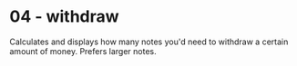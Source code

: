 # 04 - withdraw
Calculates and displays how many notes you'd need to withdraw a certain amount of money.
Prefers larger notes.